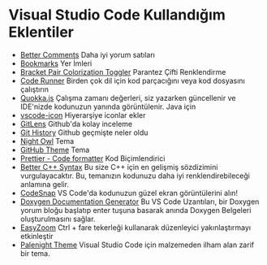 # Visual Studio Code Kullandığım Eklentiler

- [Better Comments](https://marketplace.visualstudio.com/items?itemName=aaron-bond.better-comments) Daha iyi yorum satıları
- [Bookmarks](https://marketplace.visualstudio.com/items?itemName=alefragnani.Bookmarks) Yer İmleri
- [Bracket Pair Colorization Toggler](https://marketplace.visualstudio.com/items?itemName=dzhavat.bracket-pair-toggler) Parantez Çifti Renklendirme
- [Code Runner](https://marketplace.visualstudio.com/items?itemName=formulahendry.code-runner) Birden çok dil için kod parçacığını veya kod dosyasını çalıştırın
- [Quokka.js](https://marketplace.visualstudio.com/items?itemName=WallabyJs.quokka-vscode) Çalışma zamanı değerleri, siz yazarken güncellenir ve IDE'nizde kodunuzun yanında görüntülenir. Java için
- [vscode-icon](https://marketplace.visualstudio.com/items?itemName=vscode-icons-team.vscode-icons) Hiyerarşiye iconlar ekler
- [GitLens](https://marketplace.visualstudio.com/items?itemName=eamodio.gitlens) Github'da kolay inceleme
- [Git History](https://marketplace.visualstudio.com/items?itemName=donjayamanne.githistory) Github geçmişte neler oldu
- [Night Owl](https://marketplace.visualstudio.com/items?itemName=sdras.night-owl) Tema
- [GitHub Theme](https://marketplace.visualstudio.com/items?itemName=GitHub.github-vscode-theme) Tema
- [Prettier - Code formatter](https://marketplace.visualstudio.com/items?itemName=esbenp.prettier-vscode) Kod Biçimlendirici
- [Better C++ Syntax](https://marketplace.visualstudio.com/items?itemName=jeff-hykin.better-cpp-syntax) Bu size C++ için en gelişmiş sözdizimini vurgulayacaktır. Bu, temanızın kodunuzu daha iyi renklendirebileceği anlamına gelir.
- [CodeSnap](https://marketplace.visualstudio.com/items?itemName=adpyke.codesnap) VS Code'da kodunuzun güzel ekran görüntülerini alın!
- [Doxygen Documentation Generator](https://marketplace.visualstudio.com/items?itemName=cschlosser.doxdocgen) Bu VS Code Uzantıları, bir Doxygen yorum bloğu başlatıp enter tuşuna basarak anında Doxygen Belgeleri oluşturulmasını sağlar.
- [EasyZoom](https://marketplace.visualstudio.com/items?itemName=NabeelValley.easyzoom) Ctrl + fare tekerleği kullanarak düzenleyici yakınlaştırmayı etkinleştir
- [Palenight Theme](https://marketplace.visualstudio.com/items?itemName=whizkydee.material-palenight-theme) Visual Studio Code için malzemeden ilham alan zarif bir tema.
